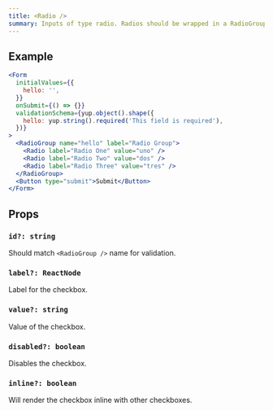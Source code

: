 ```yaml
---
title: <Radio />
summary: Inputs of type radio. Radios should be wrapped in a RadioGroup.
---
```


## Example

```jsx live=true viewCode=true
<Form
  initialValues={{
    hello: '',
  }}
  onSubmit={() => {}}
  validationSchema={yup.object().shape({
    hello: yup.string().required('This field is required'),
  })}
>
  <RadioGroup name="hello" label="Radio Group">
    <Radio label="Radio One" value="uno" />
    <Radio label="Radio Two" value="dos" />
    <Radio label="Radio Three" value="tres" />
  </RadioGroup>
  <Button type="submit">Submit</Button>
</Form>
```

## Props

### `id?: string`

Should match `<RadioGroup />` name for validation.

### `label?: ReactNode`

Label for the checkbox.

### `value?: string`

Value of the checkbox.

### `disabled?: boolean`

Disables the checkbox.

### `inline?: boolean`

Will render the checkbox inline with other checkboxes.
